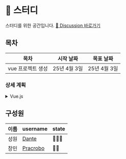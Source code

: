# 🌱 스터디

스터디를 위한 공간입니다. [📒 Discussion 바로가기](https://github.com/script-smiths/vue/discussions)  


## 목차
| 목차 | 시작 날짜 | 목표 날짜 |
| ---- | ------ | ----- |
| vue 프로젝트 생성 | 25년 4월 3일 | 25년 4월 3일 |  |

### 상세 계획

<details>
<summary> Vue.js </summary>
    
#### 📖 Vue.js 프로젝트 투입 일주일 전
| 날짜 | 목표 섹션 | 창민 | 성원 |
| --- | ------- | --- | --- | 
| 4월 3일(목) | Chapter 1 |   ✅    |  ✅   |

</details>




## 구성원
| 이름 | username | state |
| --- | --- | --- |
| 성원 | [Dante](https://github.com/zhtmr) |   👨‍💻👑  |
| 창민 | [Pracrobo](https://github.com/cmnowhere) |  👩‍💻  |
